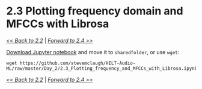 # 2.3 Plotting frequency domain and MFCCs with Librosa

[*<< Back to 2.2*](2.2.md) \| [*Forward to 2.4 >>*](2.4.md)

[Download Jupyter notebook](https://github.com/stevemclaugh/HILT-Audio-ML/blob/master/Day_2/2.3_Plotting_frequency_and_MFCCs_with_Librosa.ipynb) and move it to `sharedfolder`, or use `wget`:

```
wget https://github.com/stevemclaugh/HILT-Audio-ML/raw/master/Day_2/2.3_Plotting_frequency_and_MFCCs_with_Librosa.ipynb
```

[*<< Back to 2.2*](2.2.md) \| [*Forward to 2.4 >>*](2.4.md)
